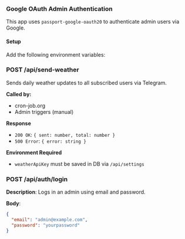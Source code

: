 ### Google OAuth Admin Authentication

This app uses `passport-google-oauth20` to authenticate admin users via Google.

#### Setup

Add the following environment variables:

<!-- ```env
GOOGLE_CLIENT_ID=your_google_client_id
GOOGLE_CLIENT_SECRET=your_google_client_secret
GOOGLE_CALLBACK_URL=https://your-app.com/api/auth/google/callback
 -->



### POST /api/send-weather

Sends daily weather updates to all subscribed users via Telegram.

**Called by:** 
- cron-job.org
- Admin triggers (manual)

**Response**
- `200 OK`: `{ sent: number, total: number }`
- `500 Error`: `{ error: string }`

**Environment Required**
- `weatherApiKey` must be saved in DB via `/api/settings`



### POST /api/auth/login

**Description**: Logs in an admin using email and password.

**Body**:
```json
{
  "email": "admin@example.com",
  "password": "yourpassword"
}

